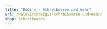 ```yaml
---
title: "BiGi's - Schreibwaren und mehr"
url: /waldkirch/bigis-schreibwaren-und-mehr/
shop: Schreibwaren
---
```


